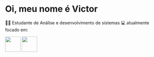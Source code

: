 # Oi, meu nome é Victor 
👨‍💼 Estudante de Análise e desenvolvimento de sistemas
💻 atualmente focado em:
<div style="display:  inline">
  <img width='50' height='50' src="https://www.google.com/url?sa=i&url=https%3A%2F%2Fpt.wikipedia.org%2Fwiki%2FJavaScript&psig=AOvVaw2AImgR3aEHjILX5aSg0wBe&ust=1711029016362000&source=images&cd=vfe&opi=89978449&ved=0CBUQjRxqFwoTCLDW_bP9goUDFQAAAAAdAAAAABAE" />
  <img width='50' height='50' src="https://hermes.dio.me/articles/cover/d2f0f33b-1139-4bcb-b75d-017ff78194fe.jpg" />
